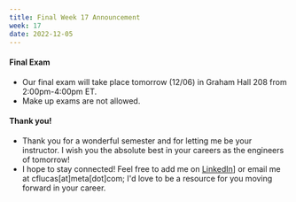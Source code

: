 ```yaml
---
title: Final Week 17 Announcement
week: 17
date: 2022-12-05
---
```


#### Final Exam
- Our final exam will take place tomorrow (12/06) in Graham Hall 208 from 2:00pm-4:00pm ET. 
- Make up exams are not allowed.

#### Thank you!
- Thank you for a wonderful semester and for letting me be your instructor. I wish you the absolute best in your careers as the engineers of tomorrow!
- I hope to stay connected! Feel free to add me on [LinkedIn](https://www.linkedin.com/in/chrisflucas/)] or email me at cflucas[at]meta[dot]com; I'd love to be a resource for you moving forward in your career.

